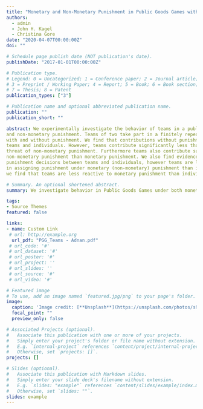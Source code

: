 ```yaml
---
title: "Monetary and Non-Monetary Punishment in Public Goods Games with Teams."
authors:
  - admin
  - John H. Kagel
  - Christina Gore
date: "2020-04-07T00:00:00Z"
doi: ""

# Schedule page publish date (NOT publication's date).
publishDate: "2017-01-01T00:00:00Z"

# Publication type.
# Legend: 0 = Uncategorized; 1 = Conference paper; 2 = Journal article;
# 3 = Preprint / Working Paper; 4 = Report; 5 = Book; 6 = Book section;
# 7 = Thesis; 8 = Patent
publication_types: ["3"]

# Publication name and optional abbreviated publication name.
publication: ""
publication_short: ""

abstract: We experimentally investigate the behavior of teams in a public goods game with monetary
and non-monetary punishment. Teams of two take part in a finitely repeated public goods game
with and without punishment. We find that contributions without punishment are similar across
teams and individuals. However, teams contribute significantly less than individuals under the
threat of non-monetary punishment. Furthermore teams also contribute substantially lower under
non-monetary punishment than monetary punishment. We also find evidence suggesting similar
punishment decisions between teams and individuals, however teams are less (more) vindictive
in assigning punishment under monetary (non-monetary) punishment than individuals. Finally,
we find that teams are less reactive to monetary punishment than individuals.

# Summary. An optional shortened abstract.
summary: We investigate behavior in Public Goods Games under both monetary and non-monetary punishment options with teams of two as decision makers. We find that teams are  teams contribute significantly lower under non-monetary punishment, compared to monetary punishment.

tags:
- Source Themes
featured: false

links:
- name: Custom Link
 # url: http://example.org
  url_pdf: "PGG_Teams - Adnan.pdf"
 # url_code: '#'
 # url_dataset: '#'
 # url_poster: '#'
 # url_project: ''
 # url_slides: ''
 # url_source: '#'
 # url_video: '#'

# Featured image
# To use, add an image named `featured.jpg/png` to your page's folder. 
image:
  caption: 'Image credit: [**Unsplash**](https://unsplash.com/photos/s9CC2SKySJM)'
  focal_point: ""
  preview_only: false

# Associated Projects (optional).
#   Associate this publication with one or more of your projects.
#   Simply enter your project's folder or file name without extension.
#   E.g. `internal-project` references `content/project/internal-project/index.md`.
#   Otherwise, set `projects: []`.
projects: []

# Slides (optional).
#   Associate this publication with Markdown slides.
#   Simply enter your slide deck's filename without extension.
#   E.g. `slides: "example"` references `content/slides/example/index.md`.
#   Otherwise, set `slides: ""`.
slides: example
---
```


